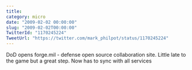```yaml
---
title: 
category: micro
date: "2009-02-02 00:00:00"
slug: "2009-02-02T00:00:00"
TwitterId: "1170245224"
TweetUrl: "https://twitter.com/mark_philpot/status/1170245224"
---
```


DoD opens forge.mil - defense open source collaboration site. Little late to the
game but a great step. Now has to sync with all services
